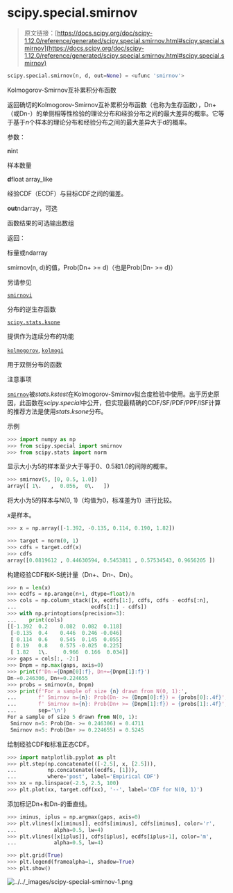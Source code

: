 # scipy.special.smirnov

> 原文链接：[https://docs.scipy.org/doc/scipy-1.12.0/reference/generated/scipy.special.smirnov.html#scipy.special.smirnov](https://docs.scipy.org/doc/scipy-1.12.0/reference/generated/scipy.special.smirnov.html#scipy.special.smirnov)

```py
scipy.special.smirnov(n, d, out=None) = <ufunc 'smirnov'>
```

Kolmogorov-Smirnov互补累积分布函数

返回确切的Kolmogorov-Smirnov互补累积分布函数（也称为生存函数），Dn+（或Dn-）的单侧相等性检验的理论分布和经验分布之间的最大差异的概率。它等于基于*n*个样本的理论分布和经验分布之间的最大差异大于d的概率。

参数：

**n**int

样本数量

**d**float array_like

经验CDF（ECDF）与目标CDF之间的偏差。

**out**ndarray，可选

函数结果的可选输出数组

返回：

标量或ndarray

smirnov(n, d)的值，Prob(Dn+ >= d)（也是Prob(Dn- >= d)）

另请参见

[`smirnovi`](scipy.special.smirnovi.html#scipy.special.smirnovi "scipy.special.smirnovi")

分布的逆生存函数

[`scipy.stats.ksone`](scipy.stats.ksone.html#scipy.stats.ksone "scipy.stats.ksone")

提供作为连续分布的功能

[`kolmogorov`](scipy.special.kolmogorov.html#scipy.special.kolmogorov "scipy.special.kolmogorov"), [`kolmogi`](scipy.special.kolmogi.html#scipy.special.kolmogi "scipy.special.kolmogi")

用于双侧分布的函数

注意事项

[`smirnov`](#scipy.special.smirnov "scipy.special.smirnov")被*stats.kstest*在Kolmogorov-Smirnov拟合度检验中使用。出于历史原因，此函数在*scipy.special*中公开，但实现最精确的CDF/SF/PDF/PPF/ISF计算的推荐方法是使用*stats.ksone*分布。

示例

```py
>>> import numpy as np
>>> from scipy.special import smirnov
>>> from scipy.stats import norm 
```

显示大小为5的样本至少大于等于0、0.5和1.0的间隙的概率。

```py
>>> smirnov(5, [0, 0.5, 1.0])
array([ 1\.   ,  0.056,  0\.   ]) 
```

将大小为5的样本与N(0, 1)（均值为0，标准差为1）进行比较。

*x*是样本。

```py
>>> x = np.array([-1.392, -0.135, 0.114, 0.190, 1.82]) 
```

```py
>>> target = norm(0, 1)
>>> cdfs = target.cdf(x)
>>> cdfs
array([0.0819612 , 0.44630594, 0.5453811 , 0.57534543, 0.9656205 ]) 
```

构建经验CDF和K-S统计量（Dn+、Dn-、Dn）。

```py
>>> n = len(x)
>>> ecdfs = np.arange(n+1, dtype=float)/n
>>> cols = np.column_stack([x, ecdfs[1:], cdfs, cdfs - ecdfs[:n],
...                        ecdfs[1:] - cdfs])
>>> with np.printoptions(precision=3):
...    print(cols)
[[-1.392  0.2    0.082  0.082  0.118]
 [-0.135  0.4    0.446  0.246 -0.046]
 [ 0.114  0.6    0.545  0.145  0.055]
 [ 0.19   0.8    0.575 -0.025  0.225]
 [ 1.82   1\.     0.966  0.166  0.034]]
>>> gaps = cols[:, -2:]
>>> Dnpm = np.max(gaps, axis=0)
>>> print(f'Dn-={Dnpm[0]:f}, Dn+={Dnpm[1]:f}')
Dn-=0.246306, Dn+=0.224655
>>> probs = smirnov(n, Dnpm)
>>> print(f'For a sample of size {n} drawn from N(0, 1):',
...       f' Smirnov n={n}: Prob(Dn- >= {Dnpm[0]:f}) = {probs[0]:.4f}',
...       f' Smirnov n={n}: Prob(Dn+ >= {Dnpm[1]:f}) = {probs[1]:.4f}',
...       sep='\n')
For a sample of size 5 drawn from N(0, 1):
 Smirnov n=5: Prob(Dn- >= 0.246306) = 0.4711
 Smirnov n=5: Prob(Dn+ >= 0.224655) = 0.5245 
```

绘制经验CDF和标准正态CDF。

```py
>>> import matplotlib.pyplot as plt
>>> plt.step(np.concatenate(([-2.5], x, [2.5])),
...          np.concatenate((ecdfs, [1])),
...          where='post', label='Empirical CDF')
>>> xx = np.linspace(-2.5, 2.5, 100)
>>> plt.plot(xx, target.cdf(xx), '--', label='CDF for N(0, 1)') 
```

添加标记Dn+和Dn-的垂直线。

```py
>>> iminus, iplus = np.argmax(gaps, axis=0)
>>> plt.vlines([x[iminus]], ecdfs[iminus], cdfs[iminus], color='r',
...            alpha=0.5, lw=4)
>>> plt.vlines([x[iplus]], cdfs[iplus], ecdfs[iplus+1], color='m',
...            alpha=0.5, lw=4) 
```

```py
>>> plt.grid(True)
>>> plt.legend(framealpha=1, shadow=True)
>>> plt.show() 
```

![../../_images/scipy-special-smirnov-1.png](../Images/3db075c983cc5da8f272d2fff19c3163.png)
